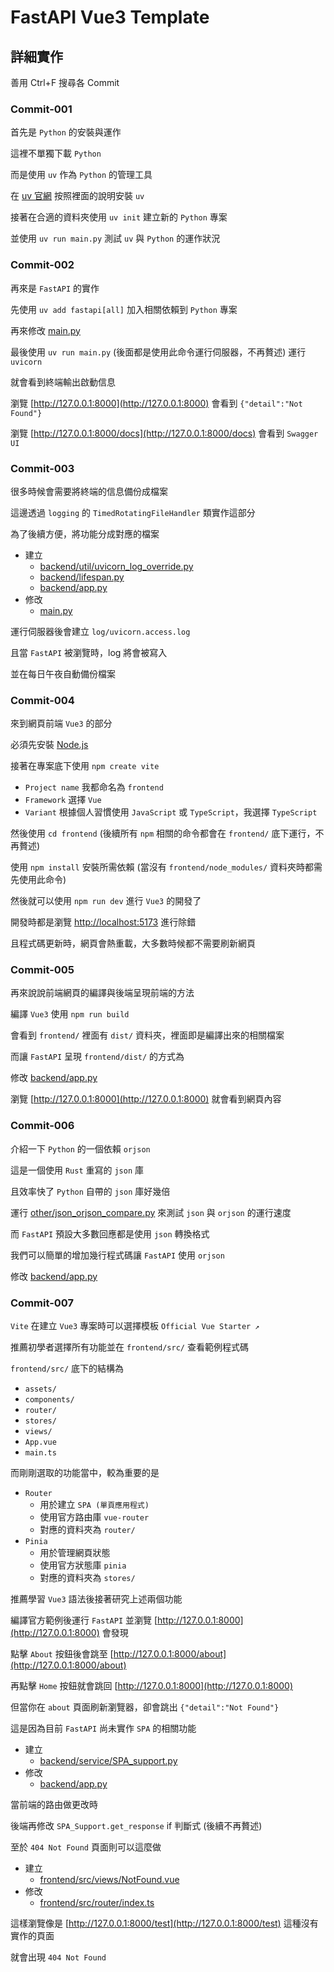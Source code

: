 # FastAPI Vue3 Template

## 詳細實作

善用 Ctrl+F 搜尋各 Commit

### Commit-001

首先是 `Python` 的安裝與運作

這裡不單獨下載 `Python`

而是使用 `uv` 作為 `Python` 的管理工具

在 [uv 官網](https://docs.astral.sh/uv/) 按照裡面的說明安裝 `uv`

接著在合適的資料夾使用 `uv init` 建立新的 `Python` 專案

並使用 `uv run main.py` 測試 `uv` 與 `Python` 的運作狀況

### Commit-002

再來是 `FastAPI` 的實作

先使用 `uv add fastapi[all]` 加入相關依賴到 `Python` 專案

再來修改 [main.py](https://github.com/CPZhang9487/fastapi-vue3-template/blob/c910e1d94ce51504de4c8c11c12372384606ddab/main.py)

最後使用 `uv run main.py` (後面都是使用此命令運行伺服器，不再贅述) 運行 `uvicorn`

就會看到終端輸出啟動信息

瀏覽 [http://127.0.0.1:8000](http://127.0.0.1:8000) 會看到 `{"detail":"Not Found"}`

瀏覽 [http://127.0.0.1:8000/docs](http://127.0.0.1:8000/docs) 會看到 `Swagger UI`

### Commit-003

很多時候會需要將終端的信息備份成檔案

這邊透過 `logging` 的 `TimedRotatingFileHandler` 類實作這部分

為了後續方便，將功能分成對應的檔案

- 建立
    - [backend/util/uvicorn_log_override.py](https://github.com/CPZhang9487/fastapi-vue3-template/blob/9600e31a828b854105bb3b58afb63b04af4829a2/backend/util/uvicorn_log_override.py)
    - [backend/lifespan.py](https://github.com/CPZhang9487/fastapi-vue3-template/blob/9600e31a828b854105bb3b58afb63b04af4829a2/backend/lifespan.py)
    - [backend/app.py](https://github.com/CPZhang9487/fastapi-vue3-template/blob/9600e31a828b854105bb3b58afb63b04af4829a2/backend/app.py)
- 修改
    - [main.py](https://github.com/CPZhang9487/fastapi-vue3-template/blob/9600e31a828b854105bb3b58afb63b04af4829a2/main.py)

運行伺服器後會建立 `log/uvicorn.access.log`

且當 `FastAPI` 被瀏覽時，log 將會被寫入

並在每日午夜自動備份檔案

### Commit-004

來到網頁前端 `Vue3` 的部分

必須先安裝 [Node.js](https://nodejs.org/en/download)

接著在專案底下使用 `npm create vite`
- `Project name` 我都命名為 `frontend`
- `Framework` 選擇 `Vue`
- `Variant` 根據個人習慣使用 `JavaScript` 或 `TypeScript`，我選擇 `TypeScript`

然後使用 `cd frontend` (後續所有 `npm` 相關的命令都會在 `frontend/` 底下運行，不再贅述)

使用 `npm install` 安裝所需依賴 (當沒有 `frontend/node_modules/` 資料夾時都需先使用此命令)

然後就可以使用 `npm run dev` 進行 `Vue3` 的開發了

開發時都是瀏覽 [http://localhost:5173](http://localhost:5173) 進行除錯

且程式碼更新時，網頁會熱重載，大多數時候都不需要刷新網頁

### Commit-005

再來說說前端網頁的編譯與後端呈現前端的方法

編譯 `Vue3` 使用 `npm run build`

會看到 `frontend/` 裡面有 `dist/` 資料夾，裡面即是編譯出來的相關檔案

而讓 `FastAPI` 呈現 `frontend/dist/` 的方式為

修改 [backend/app.py](https://github.com/CPZhang9487/fastapi-vue3-template/blob/89f2eb962f58b0b91d676abee3f71d3bcfb7ae39/backend/app.py)

瀏覽 [http://127.0.0.1:8000](http://127.0.0.1:8000) 就會看到網頁內容

### Commit-006

介紹一下 `Python` 的一個依賴 `orjson`

這是一個使用 `Rust` 重寫的 `json` 庫

且效率快了 `Python` 自帶的 `json` 庫好幾倍

運行 [other/json_orjson_compare.py](https://github.com/CPZhang9487/fastapi-vue3-template/blob/4026d88d60e69b636ea02c4ee54aa1ab14425097/other/json_orjson_compare.py) 來測試 `json` 與 `orjson` 的運行速度

而 `FastAPI` 預設大多數回應都是使用 `json` 轉換格式

我們可以簡單的增加幾行程式碼讓 `FastAPI` 使用 `orjson`

修改 [backend/app.py](backend/app.py)

### Commit-007

`Vite` 在建立 `Vue3` 專案時可以選擇模板 `Official Vue Starter ↗`

推薦初學者選擇所有功能並在 `frontend/src/` 查看範例程式碼

`frontend/src/` 底下的結構為
- `assets/`
- `components/`
- `router/`
- `stores/`
- `views/`
- `App.vue`
- `main.ts`

而剛剛選取的功能當中，較為重要的是
- `Router`
    - 用於建立 `SPA (單頁應用程式)`
    - 使用官方路由庫 `vue-router`
    - 對應的資料夾為 `router/`
- `Pinia`
    - 用於管理網頁狀態
    - 使用官方狀態庫 `pinia`
    - 對應的資料夾為 `stores/`

推薦學習 `Vue3` 語法後接著研究上述兩個功能

編譯官方範例後運行 `FastAPI` 並瀏覽 [http://127.0.0.1:8000](http://127.0.0.1:8000) 會發現

點擊 `About` 按鈕後會跳至 [http://127.0.0.1:8000/about](http://127.0.0.1:8000/about)

再點擊 `Home` 按鈕就會跳回 [http://127.0.0.1:8000](http://127.0.0.1:8000)

但當你在 `about` 頁面刷新瀏覽器，卻會跳出 `{"detail":"Not Found"}`

這是因為目前 `FastAPI` 尚未實作 `SPA` 的相關功能

- 建立
    - [backend/service/SPA_support.py](backend/service/SPA_support.py)
- 修改
    - [backend/app.py](backend/app.py)

當前端的路由做更改時

後端再修改 `SPA_Support.get_response` if 判斷式 (後續不再贅述)

至於 `404 Not Found` 頁面則可以這麼做

- 建立
    - [frontend/src/views/NotFound.vue](frontend/src/views/NotFound.vue)
- 修改
    - [frontend/src/router/index.ts](frontend/src/router/index.ts)

這樣瀏覽像是 [http://127.0.0.1:8000/test](http://127.0.0.1:8000/test) 這種沒有實作的頁面

就會出現 `404 Not Found`
